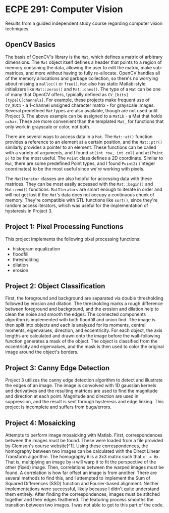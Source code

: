 # ECPE 291: Computer Vision
Results from a guided independent study course regarding computer vision techniques.

## OpenCV Basics
   The basis of OpenCV's library is the `Mat`, which defines a matrix of arbitrary dimensions.
The `Mat` object itself defines a header that points to a region of memory containing the data, allowing the user to edit the matrix, make sub-matrices, and more without having to fully re-allocate.
OpenCV handles all of the memory allocations and garbage collection, so there's no worrying about missing a `malloc()` or `free()`.
`Mat` also has static Matlab-style initializers like `Mat::zeros()` and `Mat::ones()`.
The type of a `Mat` can be one of many that OpenCV offers, typically defined as `CV_[bits][type]C[channels]`.
For example, these projects make frequent use of `CV_8UC1` - a 1-channel unsigned character matrix - for grayscale images.
Several predefined `Mat` types are also available, though are not used until Project 3.
The above example can be assigned to a `Mat1b` - a Mat that holds `uchar`.
These are more convenient than the templated `Mat_` for functions that only work in grayscale or color, not both.

There are several ways to access data in a `Mat`.
The `Mat::at()` function provides a reference to an element at a certain position, and the `Mat::ptr()` similarly provides a pointer to an element.
These functions can be called with a variety of arguments, and I found `at(int row, int col)` and `at(Point p)` to be the most useful.
The `Point` class defines a 2D coordinate.
Similar to `Mat`, there are some predefined Point types, and I found `Point2i` (integer coordinates) to be the most useful since we're working with pixels.
 
The `MatIterator` classes are also helpful for accessing data with these matrices.
They can be most easily accessed with the `Mat::begin()` and `Mat::end()` functions.
`MatIterators` are smart enough to iterate in order and will not get lost if the `Mat`'s data does not occupy a continuous chunk of memory.
They're compatible with STL functions like `sort()`, since they're random access iterators, which was useful for the implementation of hysteresis in Project 3.

## Project 1: Pixel Processing Functions
This project implements the following pixel processing functions:
- histogram equalization
- floodfill
- thresholding
- dilation
- erosion

## Project 2: Object Classification
First, the foreground and background are separated via double thresholding followed by erosion and dilation.
The thresholding marks a rough difference between foreground and background, and the erosion and dilation help to clean the noise and smooth the edges.
The connected components algorithm is implemented with both floodfill and union find.
The image is then split into objects and each is analyzed for its moments, central moments, eigenvalues, direction, and eccentricity.
For each object, the axis lengths are calculated and drawn onto the image before the wall-following function generates a mask of the object.
The object is classified from the eccentricity and eigenvalues, and the mask is then used to color the original image around the object's borders.


## Project 3: Canny Edge Detection
Project 3 utilizes the canny edge detection algorithm to detect and illustrate the edges of an image.
The image is convolved with 1D gaussian kernels and derivatives and the resulting matrices are used to find the magnitude and direction at each point.
Magnitude and direction are used in suppression, and the result is sent through hysteresis and edge linking.
This project is incomplete and suffers from bugs/errors.


## Project 4: Mosaicking
Attempts to perform image mosaicking with Matlab.
First, correspondences between the images must be found.
These were loaded from a file provided by Clemson's course website[^1].
Using these correspondences, the homography between two images can be calculated with the Direct Linear Transform algorithm.
The homography `H` is a 3x3 matrix such that `x' = Hx`.
That is, multiplying an image by `H` will warp it to fit the perspective of the other (fixed) image.
Then, correlations between the warped images must be found.
A correlation is how far offset an image is from another.
There are several methods to find this, and I attempted to implement the Sum of Squared Differences (SSD) function and Fourier-based alignment.
Neither implementations were successful, likely because I didn't quite understand them entirely.
After finding the correspondences, images must be stitched together and their edges feathered.
The featuring process smooths the transition between two images.
I was not able to get to this part of the code.  
